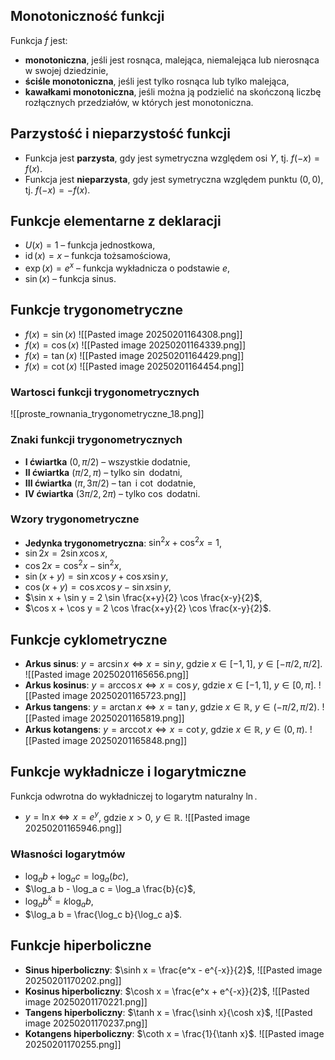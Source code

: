 ## Monotoniczność funkcji 
Funkcja $f$ jest: 
- **monotoniczna**, jeśli jest rosnąca, malejąca, niemalejąca lub nierosnąca w swojej dziedzinie, 
- **ściśle monotoniczna**, jeśli jest tylko rosnąca lub tylko malejąca, 
- **kawałkami monotoniczna**, jeśli można ją podzielić na skończoną liczbę rozłącznych przedziałów, w których jest monotoniczna.
## Parzystość i nieparzystość funkcji
- Funkcja jest **parzysta**, gdy jest symetryczna względem osi $Y$, tj. $f(-x) = f(x)$. 
- Funkcja jest **nieparzysta**, gdy jest symetryczna względem punktu $(0,0)$, tj. $f(-x) = -f(x)$.
## Funkcje elementarne z deklaracji 
- $U(x) = 1$ – funkcja jednostkowa, 
- $\operatorname{id}(x) = x$ – funkcja tożsamościowa, 
- $\exp(x) = e^x$ – funkcja wykładnicza o podstawie $e$, 
- $\sin(x)$ – funkcja sinus.
## Funkcje trygonometryczne
- $f(x) = \sin(x)$
![[Pasted image 20250201164308.png]]
- $f(x) = \cos(x)$
![[Pasted image 20250201164339.png]]
- $f(x) = \tan(x)$
![[Pasted image 20250201164429.png]]
- $f(x) = \cot(x)$
![[Pasted image 20250201164454.png]]

### Wartosci funkcji trygonometrycznych
![[proste_rownania_trygonometryczne_18.png]]

### Znaki funkcji trygonometrycznych 
- **I ćwiartka** $(0, \pi/2)$ – wszystkie dodatnie, 
- **II ćwiartka** $(\pi/2, \pi)$ – tylko $\sin$ dodatni, 
- **III ćwiartka** $(\pi, 3\pi/2)$ – $\tan$ i $\cot$ dodatnie, 
- **IV ćwiartka** $(3\pi/2, 2\pi)$ – tylko $\cos$ dodatni.

### Wzory trygonometryczne 
- **Jedynka trygonometryczna**: $\sin^2 x + \cos^2 x = 1$, 
- $\sin 2x = 2\sin x\cos x$, 
- $\cos 2x = \cos^2 x - \sin^2 x$, 
- $\sin(x+y) = \sin x \cos y + \cos x \sin y$, 
- $\cos(x+y) = \cos x \cos y - \sin x \sin y$, 
- $\sin x + \sin y = 2 \sin \frac{x+y}{2} \cos \frac{x-y}{2}$, 
- $\cos x + \cos y = 2 \cos \frac{x+y}{2} \cos \frac{x-y}{2}$.

## Funkcje cyklometryczne
- **Arkus sinus**: $y = \arcsin x \iff x = \sin y$, gdzie $x \in [-1,1]$, $y \in [-\pi/2, \pi/2]$.
![[Pasted image 20250201165656.png]]
- **Arkus kosinus**: $y = \arccos x \iff x = \cos y$, gdzie $x \in [-1,1]$, $y \in [0, \pi]$.
![[Pasted image 20250201165723.png]]
- **Arkus tangens**: $y = \arctan x \iff x = \tan y$, gdzie $x \in \mathbb{R}$, $y \in (-\pi/2, \pi/2)$.
![[Pasted image 20250201165819.png]]
- **Arkus kotangens**: $y = \operatorname{arccot} x \iff x = \cot y$, gdzie $x \in \mathbb{R}$, $y \in (0, \pi)$.
![[Pasted image 20250201165848.png]]

## Funkcje wykładnicze i logarytmiczne 
Funkcja odwrotna do wykładniczej to logarytm naturalny $\ln$.
- $y = \ln x \iff x = e^y$, gdzie $x > 0$, $y \in \mathbb{R}$.
![[Pasted image 20250201165946.png]]

### Własności logarytmów 
- $\log_a b + \log_a c = \log_a (bc)$, 
- $\log_a b - \log_a c = \log_a \frac{b}{c}$, 
- $\log_a b^k = k \log_a b$, 
- $\log_a b = \frac{\log_c b}{\log_c a}$.

## Funkcje hiperboliczne
- **Sinus hiperboliczny**: $\sinh x = \frac{e^x - e^{-x}}{2}$,
![[Pasted image 20250201170202.png]]
- **Kosinus hiperboliczny**: $\cosh x = \frac{e^x + e^{-x}}{2}$,
![[Pasted image 20250201170221.png]]
- **Tangens hiperboliczny**: $\tanh x = \frac{\sinh x}{\cosh x}$,
![[Pasted image 20250201170237.png]]
- **Kotangens hiperboliczny**: $\coth x = \frac{1}{\tanh x}$.
![[Pasted image 20250201170255.png]]